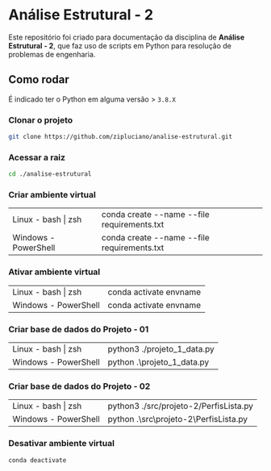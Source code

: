 # Análise Estrutural - 2

Este repositório foi criado para documentação da disciplina de **Análise
Estrutural - 2**, que faz uso de scripts em Python para resolução de problemas
de engenharia.

## Como rodar

É indicado ter o Python em alguma versão > `3.8.X`

### Clonar o projeto

```sh
git clone https://github.com/zipluciano/analise-estrutural.git
```

### Acessar a raiz

```sh
cd ./analise-estrutural
```

### Criar ambiente virtual

<table>
  <tr>
    <td>
      Linux - bash | zsh
    </td>
    <td>
      conda create --name <envname> --file requirements.txt
    </td>
  </tr>
  <tr>
    <td>
      Windows - PowerShell
    </td>
    <td>
      conda create --name <envname> --file requirements.txt
    </td>
  </tr>
</table>

### Ativar ambiente virtual

<table>
  <tr>
    <td>
      Linux - bash | zsh
    </td>
    <td>
      conda activate envname
    </td>
  </tr>
  <tr>
    <td>
      Windows - PowerShell
    </td>
    <td>
      conda activate envname
    </td>
  </tr>
</table>

### Criar base de dados do Projeto - 01

<table>
  <tr>
    <td>
      Linux - bash | zsh
    </td>
    <td>
      python3 ./projeto_1_data.py
    </td>
  </tr>
  <tr>
    <td>
      Windows - PowerShell
    </td>
    <td>
      python .\projeto_1_data.py
    </td>
  </tr>
</table>

### Criar base de dados do Projeto - 02

<table>
  <tr>
    <td>
      Linux - bash | zsh
    </td>
    <td>
      python3 ./src/projeto-2/PerfisLista.py
    </td>
  </tr>
  <tr>
    <td>
      Windows - PowerShell
    </td>
    <td>
      python .\src\projeto-2\PerfisLista.py
    </td>
  </tr>
</table>

### Desativar ambiente virtual

```sh
conda deactivate
```
